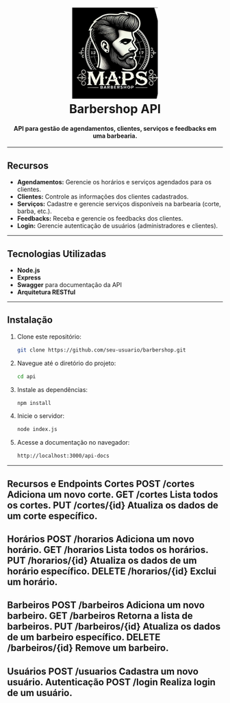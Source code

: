 <h1 align="center">
  <br>
  <img src="https://github.com/JoaoGiannattasio/MapsBarber/blob/main/funcioa.png" alt="Barbershop Logo" width="200">
  <br>
  Barbershop API
  <br>
</h1>

<h4 align="center">API para gestão de agendamentos, clientes, serviços e feedbacks em uma barbearia.</h4>

---

## Recursos

- **Agendamentos:** Gerencie os horários e serviços agendados para os clientes.
- **Clientes:** Controle as informações dos clientes cadastrados.
- **Serviços:** Cadastre e gerencie serviços disponíveis na barbearia (corte, barba, etc.).
- **Feedbacks:** Receba e gerencie os feedbacks dos clientes.
- **Login:** Gerencie autenticação de usuários (administradores e clientes).

---

## Tecnologias Utilizadas

- **Node.js**
- **Express**
- **Swagger** para documentação da API
- **Arquitetura RESTful**

---

## Instalação

1. Clone este repositório:

   ```bash
   git clone https://github.com/seu-usuario/barbershop.git
2. Navegue até o diretório do projeto:
   ```bash
   cd api
3. Instale as dependências:
   ```bash
   npm install
4. Inicie o servidor:
   ```bash
   node index.js
5. Acesse a documentação no navegador:
   ```bash
   http://localhost:3000/api-docs

-----------------
Recursos e Endpoints
Cortes
POST /cortes
Adiciona um novo corte.
GET /cortes
Lista todos os cortes.
PUT /cortes/{id}
Atualiza os dados de um corte específico.
------------------
Horários
POST /horarios
Adiciona um novo horário.
GET /horarios
Lista todos os horários.
PUT /horarios/{id}
Atualiza os dados de um horário específico.
DELETE /horarios/{id}
Exclui um horário.
----------------------
Barbeiros
POST /barbeiros
Adiciona um novo barbeiro.
GET /barbeiros
Retorna a lista de barbeiros.
PUT /barbeiros/{id}
Atualiza os dados de um barbeiro específico.
DELETE /barbeiros/{id}
Remove um barbeiro.
---------------------
Usuários
POST /usuarios
Cadastra um novo usuário.
Autenticação
POST /login
Realiza login de um usuário.
----------------

